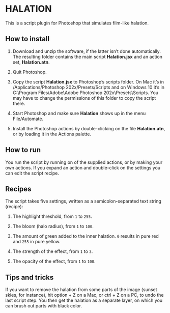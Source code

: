 # HALATION

This is a script plugin for Photoshop that simulates film-like halation.

## How to install

1. Download and unzip the software, if the latter isn’t done automatically. The resulting folder contains the main script **Halation.jsx** and an action set, **Halation.atn**.

2. Quit Photoshop.

3. Copy the script **Halation.jsx** to Photoshop’s scripts folder. On Mac it’s in /Applications/Photoshop 202x/Presets/Scripts and on Windows 10 it’s in C:\Program Files\Adobe\Adobe Photoshop 202x\Presets\Scripts. You may have to change the permissions of this folder to copy the script there.

4. Start Photoshop and make sure **Halation** shows up in the menu File/Automate.

5. Install the Photoshop actions by double-clicking on the file **Halation.atn**, or by loading it in the Actions palette.

## How to run

You run the script by running on of the supplied actions, or by making your own actions. If you expand an action and double-click on the settings you can edit the script recipe. 

## Recipes

The script takes five settings, written as a semicolon-separated text string (recipe):

1. The highlight threshold, from `1` to `255`.

2. The bloom (halo radius), from `1` to `100`.

3. The amount of green added to the inner halation. `0` results in pure red and `255` in pure yellow.

4. The strength of the effect, from `1` to `3`.

5. The opacity of the effect, from `1` to `100`.

## Tips and tricks

If you want to remove the halation from some parts of the image (sunset skies, for instance), hit option + Z on a Mac, or ctrl + Z on a PC, to undo the last script step. You then get the halation as a separate layer, on which you can brush out parts with black color.
